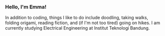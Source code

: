 ### Hello, I'm Emma!
In addition to coding, things I like to do include doodling, taking walks, folding origami, reading fiction, and (if I'm not too tired) going on hikes. I am currently studying Electrical Engineering at Institut Teknologi Bandung.
